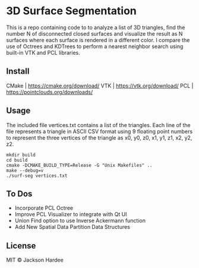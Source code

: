 # 3D Surface Segmentation

This is a repo containing code to to analyze a list of 3D triangles, find the number N of
disconnected closed surfaces and visualize the result as N surfaces where each surface is
rendered in a different color. I compare the use of Octrees and KDTrees to perform a 
nearest neighbor search using built-in VTK and PCL libraries.

## Install

CMake | https://cmake.org/download/
VTK | https://vtk.org/download/
PCL | https://pointclouds.org/downloads/


## Usage

The included file vertices.txt contains a list of the triangles. Each line of the file represents a
triangle in ASCII CSV format using 9 floating point numbers to represent the three vertices of
the triangle as x0, y0, z0, x1, y1, z1, x2, y2, z2.

```
mkdir build
cd build
cmake -DCMAKE_BUILD_TYPE=Release -G "Unix Makefiles" ..
make --debug=v
./surf-seg vertices.txt
```

## To Dos

- Incorporate PCL Octree
- Improve PCL Visualizer to integrate with Qt UI
- Union Find option to use Inverse Ackermann function
- Add New Spatial Data Partition Data Structures

## License

MIT © Jackson Hardee
